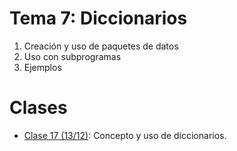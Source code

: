 # Tema 7: Diccionarios

1. Creación y uso de paquetes de datos
2. Uso con subprogramas
3. Ejemplos

# Clases
* [Clase 17 (13/12)](clase17.md): Concepto y uso de diccionarios.
